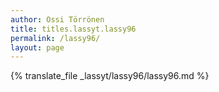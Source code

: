```yaml
---
author: Ossi Törrönen
title: titles.lassyt.lassy96
permalink: /lassy96/
layout: page
---
```

{% translate_file _lassyt/lassy96/lassy96.md %}
